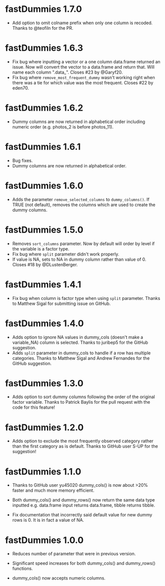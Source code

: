 # fastDummies 1.7.0

* Add option to omit colname prefix when only one column is recoded. Thanks to @teofiln for the PR.

# fastDummies 1.6.3

* Fix bug where inputting a vector or a one column data.frame returned an issue. Now
  will convert the vector to a data.frame and return that. Will name each column ".data_". Closes #23 by @Garyf20.
* Fix bug where `remove_most_frequent_dummy` wasn't working right when there was a 
  tie for which value was the most frequent. Closes #22 by eden70.
  

# fastDummies 1.6.2

* Dummy columns are now returned in alphabetical order including numeric order (e.g. photos_2 is before photos_11).

# fastDummies 1.6.1

* Bug fixes.
* Dummy columns are now returned in alphabetical order. 

# fastDummies 1.6.0

* Adds the parameter `remove_selected_columns` to `dummy_columns()`. If TRUE (not default),
  removes the columns which are used to create the dummy columns.

# fastDummies 1.5.0

* Removes `sort_columns` parameter. Now by default will order by level if the variable is a 
  factor type.
* Fix bug where `split` parameter didn't work properly. 
* If value is NA, sets to NA in dummy column rather than value of 0. Closes #18 by @DLustenBerger.

# fastDummies 1.4.1

* Fix bug when column is factor type when using `split` parameter. 
  Thanks to Matthew Sigal for submitting issue on GitHub. 

# fastDummies 1.4.0 

* Adds option to ignore NA values in dummy_cols (doesn't make a variable_NA) 
  column is selected. Thanks to juribep5 for the GitHub suggestion.
* Adds `split` parameter in dummy_cols to handle if a row has multiple categories.
  Thanks to Matthew Sigal and Andrew Fernandes for the GitHub suggestion. 

# fastDummies 1.3.0

* Adds option to sort dummy columns following the order of the original factor 
  variable. Thanks to Patrick Baylis for the pull request with the code
  for this feature!
 
# fastDummies 1.2.0

* Adds option to exclude the most frequently observed category rather than the first
  category as is default. Thanks to GitHub user S-UP for the suggestion!

# fastDummies 1.1.0

* Thanks to GitHub user yu45020 dummy_cols() is now about >20% faster
  and much more memory efficient.

* Both dummy_cols() and dummy_rows() now return the same data type inputted
  e.g. data.frame input returns data.frame, tibble returns tibble.

* Fix documentation that incorrectly said default value for new dummy rows
is 0. It is in fact a value of NA.

# fastDummies 1.0.0

* Reduces number of parameter that were in previous version.

* Significant speed increases for both dummy_cols() and dummy_rows() functions.

* dummy_cols() now accepts numeric columns.




